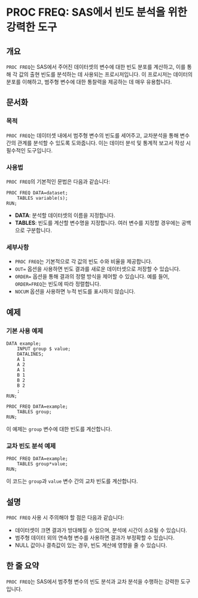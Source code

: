 <!--
Meta Description: # PROC FREQ: SAS에서 빈도 분석을 위한 강력한 도구 ## 개요 `PROC FREQ`는 SAS에서 주어진 데이터셋의 변수에 대한 빈도 분포를 계산하고, 이를 통해 각 값의 출현 빈도를 분석하는 데 사용되는 프로시저입니다. 이 프로시저는 데이터의 분포를 이해하...
Meta Keywords: freq, proc, 빈도를, data, 있습니다
-->

# PROC FREQ: SAS에서 빈도 분석을 위한 강력한 도구

## 개요
`PROC FREQ`는 SAS에서 주어진 데이터셋의 변수에 대한 빈도 분포를 계산하고, 이를 통해 각 값의 출현 빈도를 분석하는 데 사용되는 프로시저입니다. 이 프로시저는 데이터의 분포를 이해하고, 범주형 변수에 대한 통찰력을 제공하는 데 매우 유용합니다.

## 문서화
### 목적
`PROC FREQ`는 데이터셋 내에서 범주형 변수의 빈도를 세어주고, 교차분석을 통해 변수 간의 관계를 분석할 수 있도록 도와줍니다. 이는 데이터 분석 및 통계적 보고서 작성 시 필수적인 도구입니다.

### 사용법
`PROC FREQ`의 기본적인 문법은 다음과 같습니다:

```sas
PROC FREQ DATA=dataset;
    TABLES variable(s);
RUN;
```

- **DATA**: 분석할 데이터셋의 이름을 지정합니다.
- **TABLES**: 빈도를 계산할 변수명을 지정합니다. 여러 변수를 지정할 경우에는 공백으로 구분합니다.

### 세부사항
- `PROC FREQ`는 기본적으로 각 값의 빈도 수와 비율을 제공합니다.
- `OUT=` 옵션을 사용하면 빈도 결과를 새로운 데이터셋으로 저장할 수 있습니다.
- `ORDER=` 옵션을 통해 결과의 정렬 방식을 제어할 수 있습니다. 예를 들어, `ORDER=FREQ`는 빈도에 따라 정렬합니다.
- `NOCUM` 옵션을 사용하면 누적 빈도를 표시하지 않습니다.

## 예제
### 기본 사용 예제
```sas
DATA example;
    INPUT group $ value;
    DATALINES;
    A 1
    A 2
    A 1
    B 1
    B 2
    B 2
    ;
RUN;

PROC FREQ DATA=example;
    TABLES group;
RUN;
```
이 예제는 `group` 변수에 대한 빈도를 계산합니다.

### 교차 빈도 분석 예제
```sas
PROC FREQ DATA=example;
    TABLES group*value;
RUN;
```
이 코드는 `group`과 `value` 변수 간의 교차 빈도를 계산합니다.

## 설명
`PROC FREQ` 사용 시 주의해야 할 점은 다음과 같습니다:
- 데이터셋이 크면 결과가 방대해질 수 있으며, 분석에 시간이 소요될 수 있습니다.
- 범주형 데이터 외의 연속형 변수를 사용하면 결과가 부정확할 수 있습니다.
- NULL 값이나 결측값이 있는 경우, 빈도 계산에 영향을 줄 수 있습니다.

## 한 줄 요약
`PROC FREQ`는 SAS에서 범주형 변수의 빈도 분석과 교차 분석을 수행하는 강력한 도구입니다.
